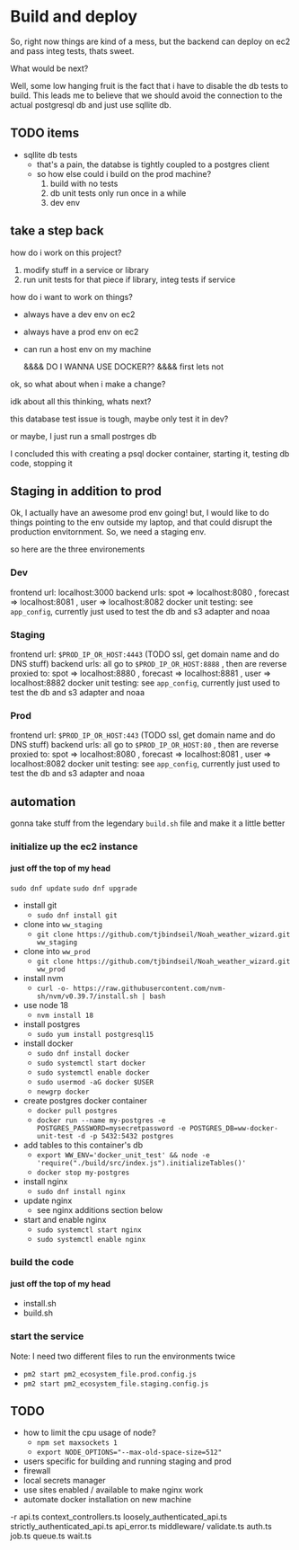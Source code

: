 # Build and deploy
So, right now things are kind of a mess, but the backend can deploy on ec2 and pass integ tests, thats sweet.

What would be next?

Well, some low hanging fruit is the fact that i have to disable the db tests to build. This leads me to believe that
we should avoid the connection to the actual postgresql db and just use sqllite db.

## TODO items
* sqllite db tests
  * that's a pain, the databse is tightly coupled to a postgres client
  * so how else could i build on the prod machine?
    1. build with no tests
    2. db unit tests only run once in a while
    3. dev env

## take a step back
how do i work on this project?

1. modify stuff in a service or library
2. run unit tests for that piece if library, integ tests if service

how do i want to work on things?

* always have a dev env on ec2
* always have a prod env on ec2
* can run a host env on my machine

  &&&& DO I WANNA USE DOCKER?? &&&&
  first lets not

ok, so what about when i make a change?

idk about all this thinking, whats next?

this database test issue is tough, maybe only test it in dev?

or maybe, I just run a small postrges db

I concluded this with creating a psql docker container,
starting it, testing db code, stopping it

## Staging in addition to prod
Ok, I actually have an awesome prod env going!
but, I would like to do things pointing to the env outside my
laptop, and that could disrupt the production envitornment. So,
we need a staging env.

so here are the three environements
### Dev
frontend url: localhost:3000
backend urls: spot => localhost:8080 , forecast => localhost:8081 , user => localhost:8082 
docker unit testing: see `app_config`, currently just used to test the db and s3 adapter and noaa

### Staging
frontend url: `$PROD_IP_OR_HOST:4443` (TODO ssl, get domain name and do DNS stuff)
backend urls: all go to `$PROD_IP_OR_HOST:8888` , then are reverse proxied to: spot => localhost:8880 , forecast => localhost:8881 , user => localhost:8882 
docker unit testing: see `app_config`, currently just used to test the db and s3 adapter and noaa

### Prod
frontend url: `$PROD_IP_OR_HOST:443` (TODO ssl, get domain name and do DNS stuff)
backend urls: all go to `$PROD_IP_OR_HOST:80` , then are reverse proxied to: spot => localhost:8080 , forecast => localhost:8081 , user => localhost:8082 
docker unit testing: see `app_config`, currently just used to test the db and s3 adapter and noaa

## automation
gonna take stuff from the legendary `build.sh` file and make it a little better

### initialize up the ec2 instance

#### just off the top of my head
`sudo dnf update`
`sudo dnf upgrade`
* install git
  * `sudo dnf install git`
* clone into `ww_staging`
  * `git clone https://github.com/tjbindseil/Noah_weather_wizard.git ww_staging`
* clone into `ww_prod`
  * `git clone https://github.com/tjbindseil/Noah_weather_wizard.git ww_prod`
* install nvm
  * `curl -o- https://raw.githubusercontent.com/nvm-sh/nvm/v0.39.7/install.sh | bash`
* use node 18
  * `nvm install 18`
* install postgres
  * `sudo yum install postgresql15`
* install docker
  * `sudo dnf install docker`
  * `sudo systemctl start docker`
  * `sudo systemctl enable docker`
  * `sudo usermod -aG docker $USER`
  * `newgrp docker`
* create postgres docker container
  * `docker pull postgres`
  * `docker run --name my-postgres -e POSTGRES_PASSWORD=mysecretpassword -e POSTGRES_DB=ww-docker-unit-test -d -p 5432:5432 postgres`
* add tables to this container's db
  * `export WW_ENV='docker_unit_test' && node -e 'require("./build/src/index.js").initializeTables()'`
  * `docker stop my-postgres`
* install nginx
  * `sudo dnf install nginx`
* update nginx
  * see nginx additions section below
* start and enable nginx
  * `sudo systemctl start nginx`
  * `sudo systemctl enable nginx`


### build the code

#### just off the top of my head
* install.sh
* build.sh

### start the service
Note: I need two different files to run the environments twice
* `pm2 start pm2_ecosystem_file.prod.config.js`
* `pm2 start pm2_ecosystem_file.staging.config.js`


## TODO
* how to limit the cpu usage of node?
  * `npm set maxsockets 1`
  * `export NODE_OPTIONS="--max-old-space-size=512"`
* users specific for building and running staging and prod
* firewall
* local secrets manager
* use sites enabled / available to make nginx work
* automate docker installation on new machine


-r api.ts context_controllers.ts loosely_authenticated_api.ts strictly_authenticated_api.ts api_error.ts middleware/ validate.ts auth.ts job.ts queue.ts wait.ts
